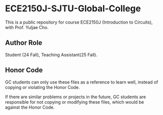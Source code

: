 # ECE2150J-SJTU-Global-College
This is a public repository for course ECE2150J (Introduction to Circuits), with Prof. Yuljae Cho.

## Author Role
Student (24 Fall), Teaching Assistant(25 Fall).

## Honor Code
GC students can only use these files as a reference to learn well, instead of copying or violating the Honor Code.

If there are similar problems or projects in the future, GC students are responsible for not copying or modifying these files, which would be against the Honor Code.
